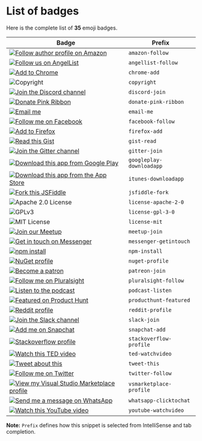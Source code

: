 # List of badges

Here is the complete list of **35** emoji badges. 

| Badge | Prefix |
|----|----|
|[![Follow author profile on Amazon](https://img.shields.io/static/v1.svg?label=Follow%20me%20on%20Amazon&message=📖&color=FF9900&logo=amazon&logoColor=white)](https://www.amazon.com/Michelle-Obama/e/B07B436TLF) | `amazon-follow` |
|[![Follow us on AngelList](https://img.shields.io/static/v1.svg?label=Follow%20us&message=😇&color=black&logo=angellist&logoColor=white&labelColor=black)](https://angel.co/company/thumbtack) | `angellist-follow` |
|[![Add to Chrome](https://img.shields.io/static/v1.svg?label=Add%20to&message=Chrome%20🧘)](https://chrome.google.com/webstore/detail/lastpass-free-password-ma/hdokiejnpimakedhajhdlcegeplioahd) | `chrome-add` |
|![Copyright](https://img.shields.io/static/v1.svg?label=My%20cool%20project%20©️%20&message=%202019%20Name&labelColor=informational&color=033450) | `copyright` |
|[![Join the Discord channel](https://img.shields.io/static/v1.svg?label=Join%20our%20Discord%20channel&message=🎆&color=7289DA&logo=discord&logoColor=white&labelColor=2C2F33)](https://discordapp.com/invite/HBherRA) | `discord-join` |
|[![Donate Pink Ribbon](https://img.shields.io/static/v1.svg?label=Donate&message=🎗️&labelColor=e85494)](https://www.breastcancerfoundation.org.nz/) | `donate-pink-ribbon` |
|[![Email me](https://img.shields.io/static/v1.svg?label=Email%20me&labelColor=blueviolet&message=📧)](mailto:name@domain.com) | `email-me` |
|[![Follow me on Facebook](https://img.shields.io/static/v1.svg?label=Follow%20me&message=👋&logo=facebook&style=social)](https://www.facebook.com/zuck) | `facebook-follow` |
|[![Add to Firefox](https://img.shields.io/static/v1.svg?label=Add%20to&message=Firefox%20🦊&color=431a7f&labelColor=ff3129)](https://addons.mozilla.org/en-US/firefox/addon/grammarly-1/) | `firefox-add` |
|[![Read this Gist](https://img.shields.io/static/v1.svg?label=🦄%20read%20this%20&message=gist&labelColor=ff69b4&color=033450)](https://gist.github.com/mrbar42/ae111731906f958b396f30906004b3fa) | `gist-read` |
|[![Join the Gitter channel](https://img.shields.io/static/v1.svg?label=Join%20our%20Gitter%20channel&message=👨‍👧‍👦&color=46bc99&logo=gitter&logoColor=white&labelColor=ed1965)](https://gitter.im/twbs/bootstrap?source=explore) | `gitter-join` |
|[![Download this app from Google Play](https://img.shields.io/static/v1.svg?label=Download%20now&message=🎮&color=689f38&logo=Google%20Play&logoColor=white&labelColor=689f38)](https://play.google.com/store/apps/details?id=com.king.candycrushsaga) | `googleplay-downloadapp` |
|[![Download this app from the App Store](https://img.shields.io/static/v1.svg?label=Download%20now&message=🎲&color=black&logo=Apple&logoColor=white&labelColor=black)](https://itunes.apple.com/nz/app/candy-crush-saga/id553834731?mt=8) | `itunes-downloadapp` |
|[![Fork this JSFiddle](https://img.shields.io/static/v1.svg?label=🍴%20fork%20this&message=JSFiddle&labelColor=informational&color=033450)](http://jsfiddle.net/v3ayrduk/) | `jsfiddle-fork` |
|![Apache 2.0 License](https://img.shields.io/static/v1.svg?label=📃%20License&message=Apache-2.0&color=informational) | `license-apache-2-0` |
|![GPLv3](https://img.shields.io/static/v1.svg?label=📃%20License&message=GPL%20v3.0&color=informational) | `license-gpl-3-0` |
|![MIT License](https://img.shields.io/static/v1.svg?label=📜%20License&message=MIT&color=informational) | `license-mit` |
|[![Join our Meetup](https://img.shields.io/static/v1.svg?label=Join%20our%20meetup&message=🎫&color=ed1c40&logo=meetup&logoColor=white&labelColor=ed1c40)](https://www.meetup.com/London_Cultureseekers/) | `meetup-join` |
|[![Get in touch on Messenger](https://img.shields.io/static/v1.svg?label=Get%20in%20touch&message=🤙&logo=messenger&style=social)](https://m.me/clydedz) | `messenger-getintouch` |
|[![npm install](https://img.shields.io/static/v1.svg?label=Install%20chalk&message=🎁&logo=npm&style=social)](https://www.npmjs.com/package/chalk) | `npm-install` |
|[![NuGet profile](https://img.shields.io/static/v1.svg?label=nuget.org%20profile&message=🍬&color=004880&logo=nuget&logoColor=white)](https://www.nuget.org/profiles/newtonsoft) | `nuget-profile` |
|[![Become a patron](https://img.shields.io/static/v1.svg?label=Become%20a%20patron&message=🙏&color=e85b46&logo=patreon&logoColor=white&labelColor=e85b46)](https://www.patreon.com/DeFranco) | `patreon-join` |
|[![Follow me on Pluralsight](https://img.shields.io/static/v1.svg?label=Follow%20me%20on&labelColor=F15B2A&logo=pluralsight&logoColor=white&message=Pluralsight%20👍&color=2D2D2D)](https://www.pluralsight.com/authors/john-papa) | `pluralsight-follow` |
|[![Listen to the podcast](https://img.shields.io/static/v1.svg?label=%F0%9F%8E%A7%20Listen%20to%20the%20&message=podcast&labelColor=d83a0c&color=381206)](https://dcs.megaphone.fm/KM1909355062.mp3?key=08b1b80a1b7d75383e6da1a741aedfdb) | `podcast-listen` |
|[![Featured on Product Hunt](https://img.shields.io/static/v1.svg?label=Featured%20on%20Product%20Hunt&message=🐱&color=da552f&logo=product%20hunt&logoColor=white&labelColor=da552f)](https://www.producthunt.com/posts/ci-cd-docs) | `producthunt-featured` |
|[![Reddit profile](https://img.shields.io/static/v1.svg?label=I%27m%20on%20reddit&message=📣&logo=reddit&labelColor=171717&color=171717&logoColor=white)](https://www.reddit.com/user/poem_for_your_sprog) | `reddit-profile` |
|[![Join the Slack channel](https://img.shields.io/static/v1.svg?label=Join%20our%20Slack%20channel&message=💬&color=7b3085&logo=slack&logoColor=white&labelColor=611f69)](https://scotchio.slack.com/) | `slack-join` |
|[![Add me on Snapchat](https://img.shields.io/static/v1.svg?label=Add%20me%20on%20Snapchat&message=👻&color=fffc00&logo=snapchat&logoColor=white&labelColor=black)](https://www.snapchat.com/add/chrissyteigen) | `snapchat-add` |
|[![Stackoverflow profile](https://img.shields.io/static/v1.svg?label=Stackoverflow%20profile&message=😎&color=d6d6d6&logo=stackoverflow&labelColor=3a3a3a)](https://stackoverflow.com/users/22656/jon-skeet) | `stackoverflow-profile` |
|[![Watch this TED video](https://img.shields.io/static/v1.svg?label=Watch%20this%20video&message=🤔&color=e62b1e&logo=ted&logoColor=white&labelColor=e62b1e)](https://www.ted.com/talks/ken_robinson_says_schools_kill_creativity?referrer=playlist-the_most_popular_talks_of_all) | `ted-watchvideo` |
|[![Tweet about this](https://img.shields.io/static/v1.svg?label=Tweet%20about%20this&message=🎵&color=blue&logo=twitter&style=social)](https://ctt.ac/5ET9U) | `tweet-this` |
|[![Follow me on Twitter](https://img.shields.io/static/v1.svg?label=Follow%20%40ProductHunt&message=🤙&color=red&logo=twitter&style=social)](https://twitter.com/ProductHunt) | `twitter-follow` |
|[![View my Visual Studio Marketplace profile](https://img.shields.io/static/v1.svg?label=View%20my%20VS%20Marketplace%20profile&labelColor=success&message=🎯&color=2D2D2D)](https://marketplace.visualstudio.com/publishers/clydedsouza) | `vsmarketplace-profile` |
|[![Send me a message on WhatsApp](https://img.shields.io/static/v1.svg?label=Send%20a%20message&message=🙈&color=1ebea5&logo=whatsapp&logoColor=white&labelColor=1ebea5)](https://wa.me/15551234567?text=I'm%20interested%20in%20your%20car%20for%20sale) | `whatsapp-clicktochat` |
|[![Watch this YouTube video](https://img.shields.io/static/v1.svg?label=Watch%20this%20video&message=🕺&color=ff0000&logo=youtube&logoColor=white&labelColor=ff0000)](https://www.youtube.com/watch?v=kJQP7kiw5Fk) | `youtube-watchvideo` |


**Note:** `Prefix` defines how this snippet is selected from IntelliSense and tab completion.